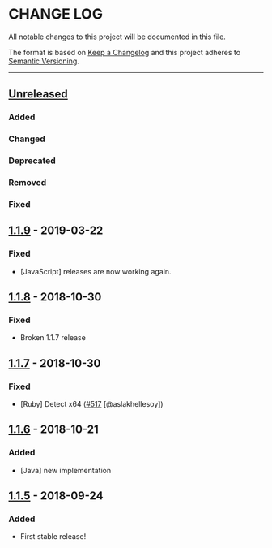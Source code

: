 # CHANGE LOG
All notable changes to this project will be documented in this file.

The format is based on [Keep a Changelog](http://keepachangelog.com/)
and this project adheres to [Semantic Versioning](http://semver.org/).

----
## [Unreleased]

### Added

### Changed

### Deprecated

### Removed

### Fixed

## [1.1.9] - 2019-03-22

### Fixed

* [JavaScript] releases are now working again.

## [1.1.8] - 2018-10-30

### Fixed

* Broken 1.1.7 release

## [1.1.7] - 2018-10-30

### Fixed

* [Ruby] Detect x64
  ([#517](https://github.com/cucumber/cucumber/issues/517)
   [@aslakhellesoy])

## [1.1.6] - 2018-10-21

### Added

* [Java] new implementation

## [1.1.5] - 2018-09-24

### Added

* First stable release!

<!-- Releases -->
[Unreleased]: https://github.com/cucumber/cucumber/compare/c21e/v1.1.9...master
[1.1.9]:      https://github.com/cucumber/cucumber/compare/c21e/v1.1.8...c21e/v1.1.9
[1.1.8]:      https://github.com/cucumber/cucumber/compare/c21e/v1.1.7...c21e/v1.1.8
[1.1.7]:      https://github.com/cucumber/cucumber/compare/c21e/v1.1.6...c21e/v1.1.7
[1.1.6]:      https://github.com/cucumber/cucumber/compare/c21e/v1.1.5...c21e/v1.1.6
[1.1.5]:      https://github.com/cucumber/cucumber/tree/c21e/v1.1.5

<!-- Contributors in alphabetical order -->
[aslakhellesoy]:    https://github.com/aslakhellesoy
